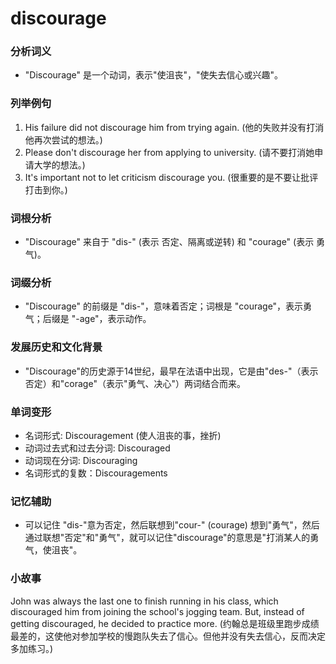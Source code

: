 # discourage

### 分析词义

  

*   "Discourage" 是一个动词，表示"使沮丧"，"使失去信心或兴趣"。

  

### 列举例句

  

1.  His failure did not discourage him from trying again. (他的失败并没有打消他再次尝试的想法。)
2.  Please don't discourage her from applying to university. (请不要打消她申请大学的想法。)
3.  It's important not to let criticism discourage you. (很重要的是不要让批评打击到你。)

  

### 词根分析

  

*   "Discourage" 来自于 "dis-" (表示 否定、隔离或逆转) 和 "courage" (表示 勇气)。

  

### 词缀分析

  

*   "Discourage" 的前缀是 "dis-"，意味着否定；词根是 "courage"，表示勇气；后缀是 "-age"，表示动作。

  

### 发展历史和文化背景

  

*   "Discourage"的历史源于14世纪，最早在法语中出现，它是由"des-"（表示否定）和"corage"（表示"勇气、决心"）两词结合而来。

  

### 单词变形

  

*   名词形式: Discouragement (使人沮丧的事，挫折)
*   动词过去式和过去分词: Discouraged
*   动词现在分词: Discouraging
*   名词形式的复数：Discouragements

  

### 记忆辅助

  

*   可以记住 "dis-"意为否定，然后联想到"cour-" (courage) 想到"勇气"，然后通过联想"否定"和"勇气"，就可以记住"discourage"的意思是"打消某人的勇气，使沮丧"。

  

### 小故事

  

John was always the last one to finish running in his class, which discouraged him from joining the school's jogging team. But, instead of getting discouraged, he decided to practice more. (约翰总是班级里跑步成绩最差的，这使他对参加学校的慢跑队失去了信心。但他并没有失去信心，反而决定多加练习。)
